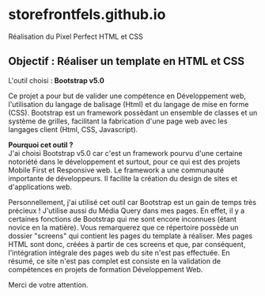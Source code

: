 # storefrontfels.github.io
Réalisation du Pixel Perfect HTML et CSS

<h2>Objectif : Réaliser un template en HTML et CSS</h2>

L'outil choisi : <strong>Bootstrap v5.0</strong>

Ce projet a pour but de valider une compétence en Développement web, l'utilisation du langage de balisage (Html) et du langage de mise en forme (CSS).
Bootstrap est un framework possèdant un ensemble de classes et un système de grilles, facilitant la fabrication d'une page web avec les langages client (Html, CSS, Javascript). 

<strong>Pourquoi cet outil ?</strong> <br> 
J'ai choisi Bootstrap v5.0 car c'est un framework pourvu d'une certaine notoriété dans le développement et surtout, pour ce qui est des projets Mobile First et Responsive web.
Le framework a une communauté importante de développeurs. Il facilite la création du design de sites et d'applications web.

Personnellement, j'ai utilisé cet outil car Bootstrap est un gain de temps très précieux !
J'utilise aussi du Média Query dans mes pages. En effet, il y a certaines fonctions de Bootstrap qui me sont encore inconnues (étant novice en la matière). 
Vous remarquerez que ce répertoire possède un dossier "screens" qui contient les pages du template à réaliser. Mes pages HTML sont donc, créées à partir de ces screens et que, par conséquent, l'intégration intégrale des pages web du site n'est pas effectuée.
En résumé, ce site n'est pas complet est consiste en la validation de compétences en projets de formation Développement Web.

Merci de votre attention. 
